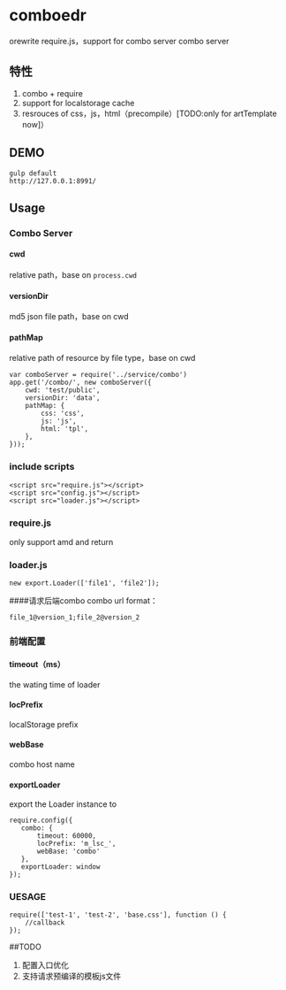 # comboedr
orewrite require.js，support for combo server
combo server

##  特性
1. combo + require
2. support for localstorage cache 
3. resrouces of css，js，html（precompile）[TODO:only for artTemplate now]）

##  DEMO

    gulp default
    http://127.0.0.1:8991/

## Usage

### Combo Server

#### cwd 
relative path，base on `process.cwd`
#### versionDir 
md5 json file path，base on cwd
#### pathMap 
relative path of resource by file type，base on cwd

    var comboServer = require('../service/combo')
    app.get('/combo/', new comboServer({
        cwd: 'test/public',
        versionDir: 'data',
        pathMap: {
            css: 'css',
            js: 'js',
            html: 'tpl',
        },
    }));


### include scripts

    <script src="require.js"></script>
    <script src="config.js"></script>
    <script src="loader.js"></script>

### require.js
only support amd and return

### loader.js

    new export.Loader(['file1', 'file2']);
    
####请求后端combo
combo url format：

    file_1@version_1;file_2@version_2


### 前端配置

#### timeout（ms）
the wating time of loader
#### locPrefix
localStorage prefix
#### webBase
combo host name
#### exportLoader
export the Loader instance to 

    require.config({
       combo: {
           timeout: 60000,
           locPrefix: 'm_lsc_',
           webBase: 'combo'
       },
       exportLoader: window
    });

### UESAGE

    require(['test-1', 'test-2', 'base.css'], function () {
        //callback
    });

##TODO

1. 配置入口优化
2. 支持请求预编译的模板js文件

